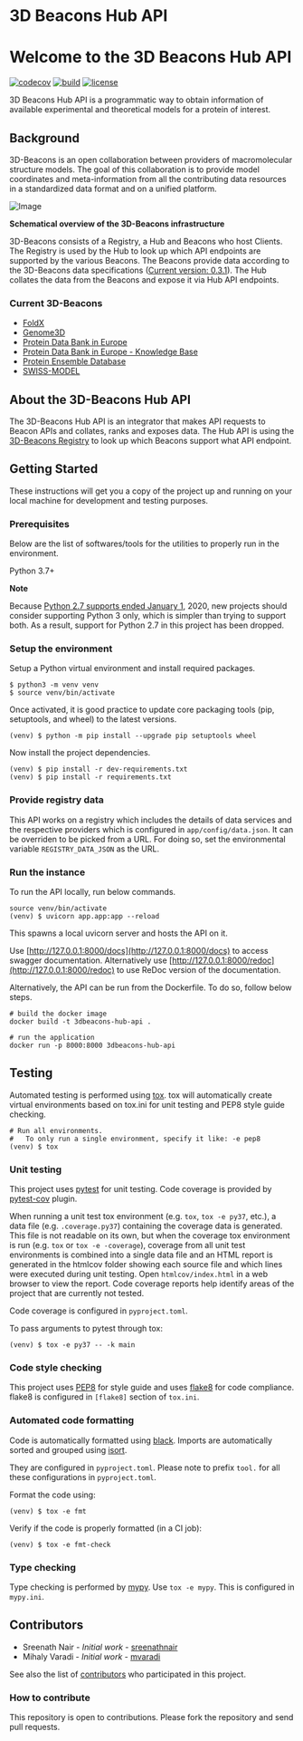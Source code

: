 # 3D Beacons Hub API
# Welcome to the 3D Beacons Hub API

[![codecov](https://img.shields.io/codecov/c/github/3D-Beacons/3d-beacons-hub-api?style=for-the-badge)](https://codecov.io/gh/3D-Beacons/3d-beacons-hub-api)
[![build](https://img.shields.io/github/workflow/status/3D-Beacons/3d-beacons-hub-api/Hub%20API%20CI?style=for-the-badge)](https://github.com/3D-Beacons/3d-beacons-hub-api/actions?query=workflow%3A%22Hub+API+CI%22)
[![license](https://img.shields.io/github/license/3D-Beacons/3d-beacons-hub-api?style=for-the-badge)](https://raw.githubusercontent.com/3D-Beacons/3d-beacons-hub-api/master/LICENSE)

3D Beacons Hub API is a programmatic way to obtain information of available experimental and theoretical models for a protein of interest.

## Background
3D-Beacons is an open collaboration between providers of macromolecular structure models. The goal of this collaboration is to provide model coordinates and meta-information from all the contributing data resources in a standardized data format and on a unified platform.

![Image](https://raw.githubusercontent.com/3D-Beacons/3d-beacons-documentation/main/assets/3d-beacons-summary.png)

**Schematical overview of the 3D-Beacons infrastructure**

3D-Beacons consists of a Registry, a Hub and Beacons who host Clients. The Registry is used by the Hub to look up which API endpoints are supported by the various Beacons. The Beacons provide data according to the 3D-Beacons data specifications ([Current version: 0.3.1](https://app.swaggerhub.com/apis/3dbeacons/3D-Beacons/0.3.1)). The Hub collates the data from the Beacons and expose it via Hub API endpoints.

### Current 3D-Beacons
- [FoldX](http://foldxsuite.crg.eu/)
- [Genome3D](http://genome3d.eu/)
- [Protein Data Bank in Europe](https://pdbe.org)
- [Protein Data Bank in Europe - Knowledge Base](https://pdbe-kb.org)
- [Protein Ensemble Database](https://proteinensemble.org/)
- [SWISS-MODEL](https://swissmodel.expasy.org/)

## About the 3D-Beacons Hub API
The 3D-Beacons Hub API is an integrator that makes API requests to Beacon APIs and collates, ranks and exposes data. The Hub API is using the [3D-Beacons Registry](https://github.com/3D-Beacons/3d-beacons-registry) to look up which Beacons support what API endpoint.


## Getting Started
These instructions will get you a copy of the project up and running on your local machine for development and testing purposes.

### Prerequisites
Below are the list of softwares/tools for the utilities to properly run in the environment.

Python 3.7+

**Note**

Because [Python 2.7 supports ended January 1](https://pythonclock.org/), 2020, new projects should consider supporting Python 3 only, which is simpler than trying to support both. As a result, support for Python 2.7 in this project has been dropped.

### Setup the environment
Setup a Python virtual environment and install required packages.
```
$ python3 -m venv venv
$ source venv/bin/activate
```

Once activated, it is good practice to update core packaging tools (pip, setuptools, and wheel) to the latest versions.

```
(venv) $ python -m pip install --upgrade pip setuptools wheel
```

Now install the project dependencies.

```
(venv) $ pip install -r dev-requirements.txt
(venv) $ pip install -r requirements.txt
```

### Provide registry data
This API works on a registry which includes the details of data services and the respective providers which is configured in `app/config/data.json`. It can be overriden to be picked from a URL. For doing so,
set the environmental variable `REGISTRY_DATA_JSON` as the URL.

### Run the instance
To run the API locally, run below commands.

```
source venv/bin/activate
(venv) $ uvicorn app.app:app --reload
```
This spawns a local uvicorn server and hosts the API on it.

Use [http://127.0.0.1:8000/docs](http://127.0.0.1:8000/docs) to access swagger documentation. Alternatively use [http://127.0.0.1:8000/redoc](http://127.0.0.1:8000/redoc) to use ReDoc version of the documentation.

Alternatively, the API can be run from the Dockerfile. To do so, follow below steps.

```
# build the docker image
docker build -t 3dbeacons-hub-api .

# run the application
docker run -p 8000:8000 3dbeacons-hub-api
```

## Testing

Automated testing is performed using [tox](https://tox.readthedocs.io/en/latest/index.html). tox will automatically create virtual environments based on tox.ini for unit testing and PEP8 style guide checking.

```
# Run all environments.
#   To only run a single environment, specify it like: -e pep8
(venv) $ tox
```

### Unit testing

This project uses [pytest](https://pytest.org/) for unit testing. Code coverage is provided by [pytest-cov](https://pytest-cov.readthedocs.io/en/latest/) plugin.

When running a unit test tox environment (e.g. ```tox```, ```tox -e py37```, etc.), a data file (e.g. ```.coverage.py37```) containing the coverage data is generated. This file is not readable on its own, but when the coverage tox environment is run (e.g. ```tox``` or ```tox -e -coverage```), coverage from all unit test environments is combined into a single data file and an HTML report is generated in the htmlcov folder showing each source file and which lines were executed during unit testing. Open ```htmlcov/index.html``` in a web browser to view the report. Code coverage reports help identify areas of the project that are currently not tested.

Code coverage is configured in ```pyproject.toml```.

To pass arguments to pytest through tox:

```
(venv) $ tox -e py37 -- -k main
```

### Code style checking
This project uses [PEP8](https://www.python.org/dev/peps/pep-0008/) for style guide and uses [flake8](http://flake8.pycqa.org/) for code compliance. flake8 is configured in ```[flake8]``` section of ```tox.ini```.

### Automated code formatting
Code is automatically formatted using [black](https://github.com/psf/black). Imports are automatically sorted and grouped using [isort](https://github.com/timothycrosley/isort/).

They are configured in ```pyproject.toml```. Please note to prefix ```tool.``` for all these configurations in ```pyproject.toml```.

Format the code using:
```
(venv) $ tox -e fmt
```

Verify if the code is properly formatted (in a CI job):

```
(venv) $ tox -e fmt-check
```

### Type checking
Type checking is performed by [mypy](https://mypy.readthedocs.io/en/stable/index.html#). Use ```tox -e mypy```. This is configured in ```mypy.ini```.

## Contributors
- Sreenath Nair - _Initial work_ - [sreenathnair](https://github.com/sreenathnair)
- Mihaly Varadi - _Initial work_ - [mvaradi](https://github.com/mvaradi)

See also the list of [contributors](https://github.com/3D-Beacons/3d-beacons-hub-api/contributors) who participated in this project.

### How to contribute
This repository is open to contributions. Please fork the repository and send pull requests.
